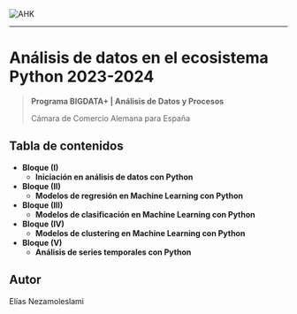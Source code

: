 <img src="https://aspromec.org/wp-content/uploads/2020/10/C%C3%A1mara_de_Comercio_Alemana_para_Espa%C3%B1a-scaled.jpg" alt="AHK" style="object-fit: cover"/>

---

# Análisis de datos en el ecosistema Python 2023-2024
> **Programa BIGDATA+ | Análisis de Datos y Procesos** 
>
> Cámara de Comercio Alemana para España

## Tabla de contenidos
* **Bloque (I)**
    * **Iniciación en análisis de datos con Python**
* **Bloque (II)**
    * **Modelos de regresión en Machine Learning con Python**
* **Bloque (III)**
    * **Modelos de clasificación en Machine Learning con Python**
* **Bloque (IV)**
    * **Modelos de clustering en Machine Learning con Python**
* **Bloque (V)**
    * **Análisis de series temporales con Python**

## Autor
Elías Nezamoleslami
